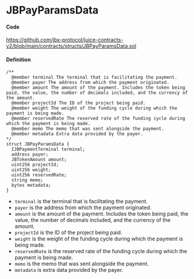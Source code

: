 # JBPayParamsData

#### Code

https://github.com/jbx-protocol/juice-contracts-v2/blob/main/contracts/structs/JBPayParamsData.sol

#### Definition

```
/** 
  @member terminal The terminal that is facilitating the payment.
  @member payer The address from which the payment originated.
  @member amount The amount of the payment. Includes the token being paid, the value, the number of decimals included, and the currency of the amount.
  @member projectId The ID of the project being paid.
  @member weight The weight of the funding cycle during which the payment is being made.
  @member reservedRate The reserved rate of the funding cycle during which the payment is being made.
  @member memo The memo that was sent alongside the payment.
  @member metadata Extra data provided by the payer.
*/
struct JBPayParamsData {
  IJBPaymentTerminal terminal;
  address payer;
  JBTokenAmount amount;
  uint256 projectId;
  uint256 weight;
  uint256 reservedRate;
  string memo;
  bytes metadata;
}
```

* `terminal` is the terminal that is facilitating the payment.
* `payer` is the address from which the payment originated.
* `amount` is the amount of the payment. Includes the token being paid, the value, the number of decimals included, and the currency of the amount.
* `projectId` is the ID of the project being paid.
* `weight` is the weight of the funding cycle during which the payment is being made.
* `reservedRate` is the reserved rate of the funding cycle during which the payment is being made.
* `memo` is the memo that was sent alongside the payment.
* `metadata` is extra data provided by the payer.
